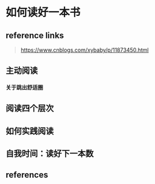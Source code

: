 # 如何读好一本书

## reference links

>  https://www.cnblogs.com/xybaby/p/11873450.html 

## 主动阅读

#### 关于跳出舒适圈

## 阅读四个层次

## 如何实践阅读

## 自我时间：读好下一本数

## references

